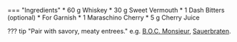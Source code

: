 === "Ingredients"
    * 60 g Whiskey
    * 30 g Sweet Vermouth
    * 1 Dash Bitters (optional)
    * For Garnish
        * 1 Maraschino Cherry
        * 5 g Cherry Juice

??? tip "Pair with savory, meaty entrees."
    e.g. [B.O.C. Monsieur](../../handhelds/boc-monsieur.md), [Sauerbraten](../../beef/sauerbraten.md).
